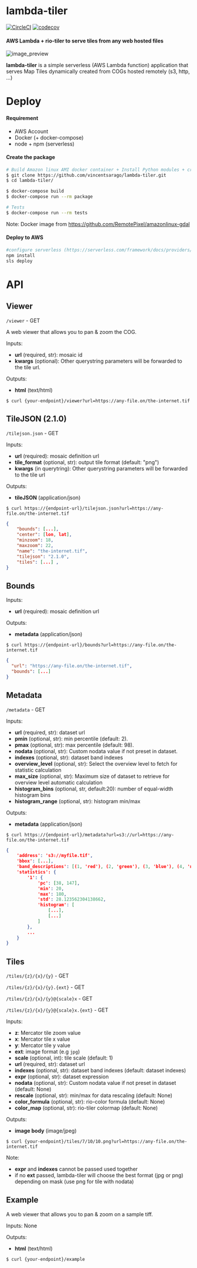# lambda-tiler

[![CircleCI](https://circleci.com/gh/vincentsarago/lambda-tiler.svg?style=svg)](https://circleci.com/gh/vincentsarago/lambda-tiler)
[![codecov](https://codecov.io/gh/vincentsarago/lambda-tiler/branch/master/graph/badge.svg)](https://codecov.io/gh/vincentsarago/lambda-tiler)

#### AWS Lambda + rio-tiler to serve tiles from any web hosted files

![image_preview](https://user-images.githubusercontent.com/10407788/56755674-0fbad500-675e-11e9-8996-f0fae4a1a30c.jpeg)

**lambda-tiler** is a simple serverless (AWS Lambda function) application that serves Map Tiles dynamically created from COGs hosted remotely (s3, http, ...)

# Deploy

#### Requirement
  - AWS Account
  - Docker (+ docker-compose)
  - node + npm (serverless)


#### Create the package

```bash
# Build Amazon linux AMI docker container + Install Python modules + create package
$ git clone https://github.com/vincentsarago/lambda-tiler.git
$ cd lambda-tiler/

$ docker-compose build
$ docker-compose run --rm package

# Tests
$ docker-compose run --rm tests
```

Note: Docker image from https://github.com/RemotePixel/amazonlinux-gdal

#### Deploy to AWS

```bash
#configure serverless (https://serverless.com/framework/docs/providers/aws/guide/credentials/)
npm install
sls deploy
```

# API

## Viewer
`/viewer` - GET

A web viewer that allows you to pan & zoom the COG.

Inputs:
- **url** (required, str): mosaic id
- **kwargs** (optional): Other querystring parameters will be forwarded to the tile url.

Outputs:
- **html** (text/html)

`$ curl {your-endpoint}/viewer?url=https://any-file.on/the-internet.tif`

## TileJSON (2.1.0)
`/tilejson.json` - GET

Inputs:
- **url** (required): mosaic definition url
- **tile_format** (optional, str): output tile format (default: "png")
- **kwargs** (in querytring): Other querystring parameters will be forwarded to the tile url

Outputs:
- **tileJSON** (application/json) 

`$ curl https://{endpoint-url}/tilejson.json?url=https://any-file.on/the-internet.tif`

```json
{
    "bounds": [...],      
    "center": [lon, lat], 
    "minzoom": 18,        
    "maxzoom": 22,        
    "name": "the-internet.tif",
    "tilejson": "2.1.0",  
    "tiles": [...] ,      
}
```

## Bounds

Inputs:
- **url** (required): mosaic definition url

Outputs:
- **metadata** (application/json) 

`$ curl https://{endpoint-url}/bounds?url=https://any-file.on/the-internet.tif`

```json
{
  "url": "https://any-file.on/the-internet.tif", 
  "bounds": [...]
}
```

## Metadata

`/metadata` - GET

Inputs:
- **url** (required, str): dataset url
- **pmin** (optional, str): min percentile (default: 2).
- **pmax** (optional, str): max percentile (default: 98).
- **nodata** (optional, str): Custom nodata value if not preset in dataset.
- **indexes** (optional, str): dataset band indexes
- **overview_level** (optional, str): Select the overview level to fetch for statistic calculation
- **max_size** (optional, str): Maximum size of dataset to retrieve for overview level automatic calculation
- **histogram_bins** (optional, str, default:20): number of equal-width histogram bins
- **histogram_range** (optional, str): histogram min/max

Outputs:
- **metadata** (application/json) 


`$ curl https://{endpoint-url}/metadata?url=s3://url=https://any-file.on/the-internet.tif`

```json
{
    'address': 's3://myfile.tif',
    'bbox': [...],
    'band_descriptions': [(1, 'red'), (2, 'green'), (3, 'blue'), (4, 'nir')]
    'statistics': {
        '1': {
            'pc': [38, 147],
            'min': 20,
            'max': 180,
            'std': 28.123562304138662,
            'histogram': [
                [...],
                [...]
            ]
        },
        ...
    }
}
```


## Tiles
`/tiles/{z}/{x}/{y}` - GET

`/tiles/{z}/{x}/{y}.{ext}` - GET

`/tiles/{z}/{x}/{y}@{scale}x` - GET

`/tiles/{z}/{x}/{y}@{scale}x.{ext}` - GET

Inputs:
- **z**: Mercator tile zoom value
- **x**: Mercator tile x value
- **y**: Mercator tile y value
- **ext**: image format (e.g `jpg`)
- **scale** (optional, int): tile scale (default: 1)
- **url** (required, str): dataset url
- **indexes** (optional, str): dataset band indexes (default: dataset indexes)
- **expr** (optional, str): dataset expression
- **nodata** (optional, str): Custom nodata value if not preset in dataset (default: None)
- **rescale** (optional, str): min/max for data rescaling (default: None)
- **color_formula** (optional, str): rio-color formula (default: None)
- **color_map** (optional, str): rio-tiler colormap (default: None)

Outputs:
- **image body** (image/jpeg) 

`$ curl {your-endpoint}/tiles/7/10/10.png?url=https://any-file.on/the-internet.tif`

Note: 
- **expr** and **indexes** cannot be passed used together
- if no **ext** passed, lambda-tiler will choose the best format (jpg or png) depending on mask (use png for tile with nodata)

## Example

A web viewer that allows you to pan & zoom on a sample tiff.

Inputs: None

Outputs:
- **html** (text/html)

`$ curl {your-endpoint}/example`